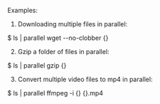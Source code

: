 Examples:

1. Downloading multiple files in parallel: 

$ ls | parallel wget --no-clobber {}

2. Gzip a folder of files in parallel:

$ ls | parallel gzip {}

3. Convert multiple video files to mp4 in parallel:

$ ls | parallel ffmpeg -i {} {}.mp4